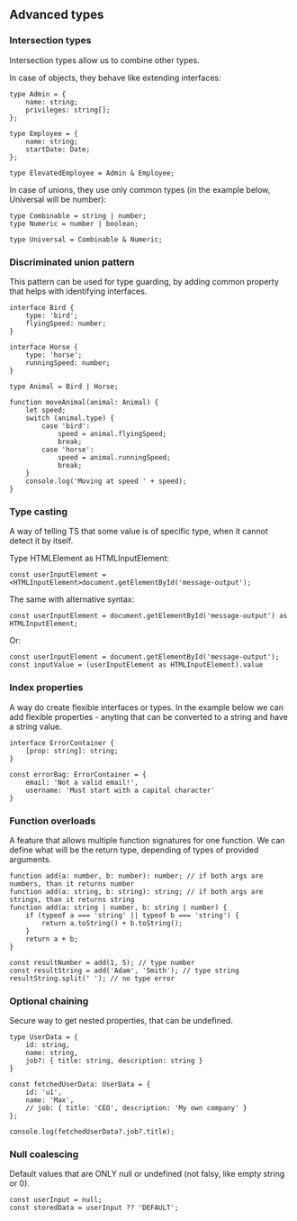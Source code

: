## Advanced types

### Intersection types

Intersection types allow us to combine other types.

In case of objects, they behave like extending interfaces:

    type Admin = {
        name: string;
        privileges: string[];
    };

    type Employee = {
        name: string;
        startDate: Date;
    };

    type ElevatedEmployee = Admin & Employee;

In case of unions, they use only common types (in the example below, Universal will be number):

    type Combinable = string | number;
    type Numeric = number | boolean;

    type Universal = Combinable & Numeric;

### Discriminated union pattern

This pattern can be used for type guarding, by adding common property that helps with identifying interfaces.

    interface Bird {
        type: 'bird';
        flyingSpeed: number;
    }

    interface Horse {
        type: 'horse';
        runningSpeed: number;
    }

    type Animal = Bird | Horse;

    function moveAnimal(animal: Animal) {
        let speed;
        switch (animal.type) {
            case 'bird':
                speed = animal.flyingSpeed;
                break;
            case 'horse':
                speed = animal.runningSpeed;
                break;
        }
        console.log('Moving at speed ' + speed);
    }

### Type casting

A way of telling TS that some value is of specific type, when it cannot detect it by itself.

Type HTMLElement as HTMLInputElement:

    const userInputElement = <HTMLInputElement>document.getElementById('message-output');

The same with alternative syntax:

    const userInputElement = document.getElementById('message-output') as HTMLInputElement;

Or:

    const userInputElement = document.getElementById('message-output');
    const inputValue = (userInputElement as HTMLInputElement).value

### Index properties

A way do create flexible interfaces or types. In the example below we can add flexible properties - anyting that can be converted to a string and have a string value.

    interface ErrorContainer {
        [prop: string]: string;
    }

    const errorBag: ErrorContainer = {
        email: 'Not a valid email!',
        username: 'Must start with a capital character'
    }

### Function overloads

A feature that allows multiple function signatures for one function. We can define what will be the return type, depending of types of provided arguments.

    function add(a: number, b: number): number; // if both args are numbers, than it returns number
    function add(a: string, b: string): string; // if both args are strings, than it returns string
    function add(a: string | number, b: string | number) {
        if (typeof a === 'string' || typeof b === 'string') {
            return a.toString() + b.toString();
        }
        return a + b;
    }

    const resultNumber = add(1, 5); // type number
    const resultString = add('Adam', 'Smith'); // type string
    resultString.split(' '); // no type error

### Optional chaining

Secure way to get nested properties, that can be undefined.

    type UserData = {
        id: string,
        name: string,
        job?: { title: string, description: string }
    }

    const fetchedUserData: UserData = {
        id: 'u1',
        name: 'Max',
        // job: { title: 'CEO', description: 'My own company' }
    };

    console.log(fetchedUserData?.job?.title);

### Null coalescing

Default values that are ONLY null or undefined (not falsy, like empty string or 0).

    const userInput = null;
    const storedData = userInput ?? 'DEFAULT';